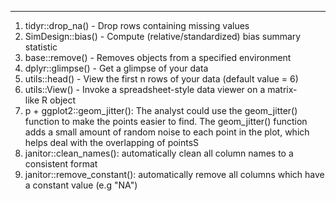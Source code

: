 __________________________________________________________________________
1. tidyr::drop_na() - Drop rows containing missing values
2. SimDesign::bias() - Compute (relative/standardized) bias summary statistic
3. base::remove() - Removes objects from a specified environment
4. dplyr::glimpse() - Get a glimpse of your data
5. utils::head() - View the first n rows of your data (default value = 6)
6. utils::View() - Invoke a spreadsheet-style data viewer on a matrix-like R object
7. p + ggplot2::geom_jitter(): The analyst could use the geom_jitter() function to make the points easier to find. The geom_jitter() function adds a small amount of random noise to each point in the plot, which helps deal with the overlapping of pointsS
8. janitor::clean_names(): automatically clean all column names to a consistent format
9. janitor::remove_constant(): automatically remove all columns which have a constant value (e.g "NA")